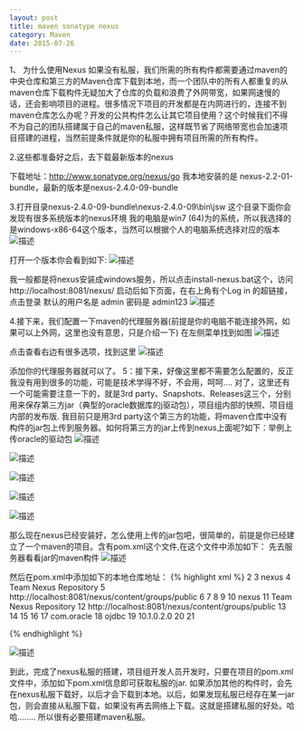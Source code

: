 ```yaml
---
layout: post
title: maven sonatype nexus
category: Maven
date: 2015-07-26
---
```


1、 为什么使用Nexus
如果没有私服，我们所需的所有构件都需要通过maven的中央仓库和第三方的Maven仓库下载到本地，而一个团队中的所有人都重复的从maven仓库下载构件无疑加大了仓库的负载和浪费了外网带宽，如果网速慢的话，还会影响项目的进程。很多情况下项目的开发都是在内网进行的，连接不到maven仓库怎么办呢？开发的公共构件怎么让其它项目使用？这个时候我们不得不为自己的团队搭建属于自己的maven私服，这样既节省了网络带宽也会加速项目搭建的进程，当然前提条件就是你的私服中拥有项目所需的所有构件。

<!-- more -->

2.这些都准备好之后，去下载最新版本的nexus 

下载地址：http://www.sonatype.org/nexus/go 
我本地安装的是 nexus-2.2-01-bundle，最新的版本是nexus-2.4.0-09-bundle

3.打开目录nexus-2.4.0-09-bundle\nexus-2.4.0-09\bin\jsw 这个目录下面你会发现有很多系统版本的nexus环境
我的电脑是win7 (64)为的系统，所以我选择的是windows-x86-64这个版本，当然可以根据个人的电脑系统选择对应的版本
![描述](http://7u2myi.com1.z0.glb.clouddn.com/maven1.png)

打开一个版本你会看到如下:
![描述](http://7u2myi.com1.z0.glb.clouddn.com/maven2.png)

我一般都是将nexus安装成windows服务，所以点击install-nexus.bat这个，访问http://localhost:8081/nexus/ 启动后如下页面，在右上角有个Log in 的超链接，点击登录
默认的用户名是 admin 密码是 admin123
![描述](http://7u2myi.com1.z0.glb.clouddn.com/maven3.png)

4.接下来，我们配置一下maven的代理服务器(前提是你的电脑不能连接外网，如果可以上外网，这里也没有意思，只是介绍一下)
   在左侧菜单找到如图
![描述](http://7u2myi.com1.z0.glb.clouddn.com/maven4.png)

点击查看右边有很多选项，找到这里
![描述](http://7u2myi.com1.z0.glb.clouddn.com/maven5.png)

添加你的代理服务器就可以了。
 5：接下来，好像这里都不需要怎么配置的，反正我没有用到很多的功能，可能是技术学得不好，不会用，呵呵....
     对了，这里还有一个可能需要注意一下的，就是3rd party、Snapshots、Releases这三个，分别用来保存第三方jar（典型的oracle数据库的j驱动包），项目组内部的快照、项目组内部的发布版.
     我目前只是用3rd party这个第三方的功能，将maven仓库中没有构件的jar包上传到服务器。如何将第三方的jar上传到nexus上面呢?如下：举例上传oracle的驱动包
![描述](http://7u2myi.com1.z0.glb.clouddn.com/maven6.png)

![描述](http://7u2myi.com1.z0.glb.clouddn.com/maven7.png)

![描述](http://7u2myi.com1.z0.glb.clouddn.com/maven8.png)

![描述](http://7u2myi.com1.z0.glb.clouddn.com/maven9.png)

![描述](http://7u2myi.com1.z0.glb.clouddn.com/maven10.png)

那么现在nexus已经安装好，怎么使用上传的jar包吧，很简单的，前提是你已经建立了一个maven的项目。含有pom.xml这个文件,在这个文件中添加如下：
先去服务器看看jar的maven构件
![描述](http://7u2myi.com1.z0.glb.clouddn.com/maven11.png)

然后在pom.xml中添加如下的本地仓库地址：
{% highlight xml %}
<repositories>
 2         <repository>
 3             <id>nexus</id>
 4             <name>Team Nexus Repository</name>
 5             <url>http://localhost:8081/nexus/content/groups/public</url>
 6         </repository>
 7     </repositories>
 8     <pluginRepositories>
 9         <pluginRepository>
10             <id>nexus</id>
11             <name>Team Nexus Repository</name>
12             <url>http://localhost:8081/nexus/content/groups/public</url>
13         </pluginRepository>
14     </pluginRepositories>
15     <dependencies>
16         <dependency>
17             <groupId>com.oracle</groupId>
18             <artifactId>ojdbc</artifactId>
19             <version>10.1.0.2.0</version>
20         </dependency>
21     </dependencies>

{% endhighlight %}

![描述](http://7u2myi.com1.z0.glb.clouddn.com/maven12.png)

到此，完成了nexus私服的搭建，项目组开发人员开发时，只要在项目的pom.xml文件中，添加如下pom.xml信息即可获取私服的jar.
如果添加其他的构件时，会先在nexus私服下载好，以后才会下载到本地。以后，如果发现私服已经存在某一jar包，则会直接从私服下载，如果没有再去网络上下载。这就是搭建私服的好处。哈哈........
所以很有必要搭建maven私服。





